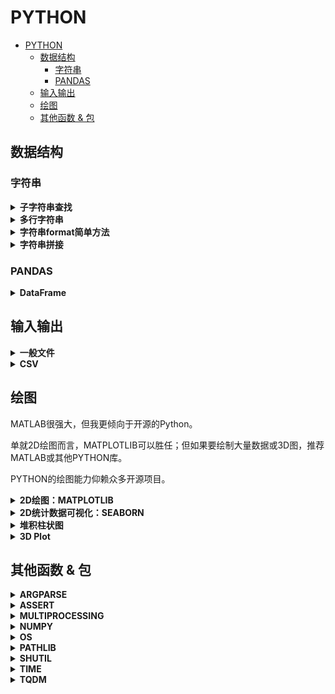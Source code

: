 # PYTHON

- [PYTHON](#python)
  - [数据结构](#数据结构)
    - [字符串](#字符串)
    - [PANDAS](#pandas)
  - [输入输出](#输入输出)
  - [绘图](#绘图)
  - [其他函数 & 包](#其他函数--包)

## 数据结构

### 字符串

<details>
<summary><b>子字符串查找</b></summary>

`str.find(sub,start,end)`

返回第一个子字符串的初始索引；若没找到，返回`-1`。

</details>

<details>
<summary><b>多行字符串</b></summary>

```python3
print("""Hello!
Welcome!
Goodbye!"""
)
```

```bash
Hello!
Welcome!
Goodbye!
```

尽量不要缩进，否则输出也有缩进。

</details>

<details>
<summary><b>字符串format简单方法</b></summary>

应该是3.8的新特性。

```python3
name = 'Ryan'
print(f'My name is {name}.')
```

```bash
My name is Ryan.
```

</details>

<details>
<summary><b>字符串拼接</b></summary>

```python3
a = 'Hello ' + 'World!'
print(a)

b = (
    'Hello '
    'World!'
    )
print(b)
```

```bash
Hello World!
Hello World!
```

注意，第二种写法没有逗号，否则就变成tuple了。

</details>

### PANDAS

<details>
<summary><b>DataFrame</b></summary>

每一列都是数据，对应一个标签。用字典表示：

```python3
d = {'col1': [1, 2], 'col2': [3, 4]}
df = pd.DataFrame(data=d)
```

</details>

## 输入输出

<details>
<summary><b>一般文件</b></summary>

```python3
fp = open("xxx.txt", 'w')
fp.write("haha\nhaha")
fp.close()
```

逐行读：

```python3
while True:
    line = fp.readline()
    if not line:
        break
```

numpy提供了更快的二进制读写方式：`np.fromfile(fp, dtype=np.uint8, count=block_size)`

</details>

<details>
<summary><b>CSV</b></summary>

一般文件读取方法：

```python3
import csv

csv_path = 'demo.csv'

# read
csv_fp = open(csv_path, 'r', newline='')
reader = csv.reader(csv_fp)
for line_list in reader:
    print(line_list)

# write
csv_fp = open(csv_path, 'w', newline='')
writer = csv.writer(csv_fp)
writer.writerow(['index_vid','psnr_ori','psnr_enh','dpsnr','name_vid'])

csv_fp.close()
```

更智能：

```python3
import pandas as pd

df = pd.read_csv(csv_file)
saved_column = df.column_name  # you can also use df['column_name']
```

</details>

## 绘图

MATLAB很强大，但我更倾向于开源的Python。

单就2D绘图而言，MATPLOTLIB可以胜任；但如果要绘制大量数据或3D图，推荐MATLAB或其他PYTHON库。

PYTHON的绘图能力仰赖众多开源项目。

<details>
<summary><b>2D绘图：MATPLOTLIB</b></summary>

[[official]](https://matplotlib.org/tutorials/introductory/pyplot.html)

```python3
import matplotlib.pyplot as plt

plt.plot(result)

plt.title(f'dMSE, QP={qp}')
plt.xlabel('TV')
plt.ylabel('dMSE')

plt.show()

plt.savefig('demo.png')

plt.clf()  # 如果要画新图，需要清除当前内容，但保留窗口
```

</details>

<details>
<summary><b>2D统计数据可视化：SEABORN</b></summary>

SEABORN擅长将2D统计数据可视化。由于其抽象性，使得作者可以更关注数据本身，而不是代码细节。

SEABORN的基础是MATPLOTLIB，常用数据格式为PANDAS。

[[概览]](https://seaborn.pydata.org/index.html)

[[所有教程]](https://seaborn.pydata.org/tutorial.html)

[[可接受的数据结构]](https://seaborn.pydata.org/tutorial/data_structure.html)

```python3
d = {'iter': val_logs['iter'], 'PSNR': val_logs['PSNR']}
df = pd.DataFrame(data=d)

sns_fig = sns.relplot(data=df, x='iter', y='PSNR')  # 绘制关系图

sns_fig.savefig(output.png")  # 保存图像
```

</details>

<details>
<summary><b>堆积柱状图</b></summary>

每次`bar`都建立在底层bar之上。

```python3
plt.bar(index_lst, new_y_lst, width=3, bottom=old_y_acc_lst)
```

默认hold，直至`plt.show()`

</details>

<details>
<summary><b>3D Plot</b></summary>

[[ref]](https://blog.csdn.net/u014636245/article/details/82799573)

</details>

## 其他函数 & 包

<details>
<summary><b>ARGPARSE</b></summary>

> 常规用法

- 设置长+短命名，注意引用时为长命名。
- 设置默认值，使用时可缺省，方便。
- 写一段话，描述参数的含义，方便理解。

```python3
import argparse

parser = argparse.ArgumentParser()
parser.add_argument('-io_v', '--io_val', type=str, \
    default="disk", \
    help="IO backend for validation: (lmdb | disk*)."
    )

opts = parser.parse_args()
print(opts.io_val)

opts_dict = vars(opts)  # 转换成字典，方便log逐行打印
log_fp.write(opts_dict['io_val'] + '\n')
```

> 输入列表

```python3
parser = argparse.ArgumentParser()
parser.add_argument('gpu', metavar='N', type=int, nargs='+')
args = parser.parse_args()
print(args.gpu)

python test.py 0 1 2 3
```

有时可以对参数分组（例如训练集和测试集都有相同含义的参数）：

```python3
group1 = parser.add_argument_group("group 1")
group2 = parser.add_argument_group("group 2")

group1.add_argument("--option1")
group2.add_argument("--option2")
```

</details>

<details>
<summary><b>ASSERT</b></summary>

```python3
assert not op.exists(a_path), "ALREADY EXISTS!"

a = "haha"
b = "hahha"
assert a in b, (f"{a} is not in "
    f"{b}!")
```

</details>

<details>
<summary><b>MULTIPROCESSING</b></summary>

> Pool of Workers

- `apply_async`：支持异步，非阻塞，返回结果后回调。
- `map`：阻塞，直至结果返回。
- `close`：关闭进程池，不再接受新任务。
- `join`：主进程阻塞，等待子进程退出。要在`close`后使用。

```python3
import multiprocessing as mp
import time


def func_demo(proc_id):
    print(f"start {proc_id}")
    time.sleep(3)
    print(f"end {proc_id}")


if __name__ == '__main__':  # windows下要写在里面
    pool = mp.Pool(processes=2)  # 最多2个进程并行
    proc_id_list = list(range(4)) # 0 -> 3
    for proc_id in proc_id_list:
        pool.apply_async(func=func_demo, args=(proc_id, ))
    pool.close()  # 禁止新进程加入
    pool.join()  # 阻塞，等所有子进程结束（再完成后面代码）
```

```bash
start 0
start 1
end 0
end 1
start 2
start 3
end 2
end 3
```

可以看到，同时只有2个进程并行。即当0和1执行后，循环阻塞，直至0结束后，2或3才开始执行。

> 代码记录

曾经在`pool.apply_asygn(func)`外面写`pbar.update()`。

后果就是，pbar速度飞快，然而`func()`却没有执行完。

通过查看htop可知，`apply_sygn(func)`是创建了众多进程，并且不受外部代码影响（不堵塞），直到`pool.close()`。

因此，`pbar.update()`最好放到`callback()`内部。否则进度是虚假的。

```python3
...
callback=lambda x :pbar.update(1)
```

注意得有一个形参x。因为callback必须接收参数，哪怕是无用的。
能放到`func()`里吗？貌似可以，但冲突很严重，速度慢。

> 背景知识

[[进程 vs. 线程]](https://zhuanlan.zhihu.com/p/76343641)

当我们启动程序时，系统中至少启动了一个对应进程。而一个进程可以包含多个线程。
这些线程可以共享进程空间中的内存空间。如果不加以管理，程序容易发生逻辑错误。
因此常用锁或信号量等机制来限制公共资源的使用。

作者开启了python中的多线程，发现单线程和多线程在速度上几乎没有区别。
原因：在python中，同一时刻只有一个线程运行，约束方式即GIL锁。
因此，python的多线程不是并行，而是并发。

![python-1](../imgs/python_1.jpg)

如图，python在工作一段时间（check interval）后，会主动释放GIL，让其他线程也参与工作。
在python3中，该间隔为15ms。

为了sidestep GIL问题，我们可以使用多进程而不是多线程。
由于不同进程是在不同GPU上执行的，因此可实现真正的并行。

[[回调函数]](https://www.zhihu.com/question/19801131)

回调函数（callback）：当func结束时，会调用回调函数；回调函数的参数即func的返回值。
显然，为了实现回调，我们需要将callback函数传递给func。
回调函数使得功能剥离，更灵活。

</details>

<details>
<summary><b>NUMPY</b></summary>

> random

```python3
np.random.choice(a_list)
```

从列表或迭代器中随机选一个。

> reshape

`resize`没有返回值，`reshape`有。

</details>

<details>
<summary><b>OS</b></summary>

也可以使用Python3自带的最新模块PATHLIB。

> 创建路径

判断路径是否存在，若不存在则创建：

```python3
if not os.exists(ADir):
    os.makedirs(ADir)
```

> 合成路径

```python3
import os.path as op
os.path.join("/home", "usrname")
```

> 提取最高层文件夹名

```python3
os.path.basename("/home/usrname/xxx.yuv").split(".")[0]
```

> 删除路径

```python3
os.removedirs(ADir)  # 只能删除空路径
```

> 获取当前工作路径

```python3
print(os.getcwd())
```

</details>

<details>
<summary><b>PATHLIB</b></summary>

> 和繁杂的`os.path`说拜拜。

```python3
from pathlib import Path

root_path = Path('C:/Files')  # 你没看错，无论系统，都用正斜杠即可！
file_path = root_path / 'file.csv'  # 比op简单多了

file_path.stem  # file
file_path.name  # file.csv
file_path.suffix  # csv
file_path.exists()  # True

a_Path_object.mkdir(parents=True)  # 可以代替makedirs的功能

a_path = Path('/aa/bb/cc')
a_path.name -> 'cc'

str(a_path) -> 转变回正常字符串，可以执行`split`等操作

a_path.rename('/foo')  --> 字符串或Path对象都可以
```

</details>

<details>
<summary><b>SHUTIL</b></summary>

```python3
shutil.rmtree(APath)  # 递归删除文件夹及文件
```

</details>

<details>
<summary><b>TIME</b></summary>

- `time.time()`：返回时间戳

</details>

<details>
<summary><b>TQDM</b></summary>

> 基础用法

```python3
from tqdm import tqdm

for i in tqdm(range(1e3)):
    pass
```

> 简化

```python3
from tqdm import trange

for i in trange(1e3):
    pass
```

> 手动控制更新

```python3
from tqdm import tqdm

with tqdm(total=1e3) as pbar:
    for i in range(1e2):
        pbar.update(10)  # 每次更新，进度+10
```

> 设置文字描述

```python3
from tqdm import tqdm

pbar = tqdm([name1, name2, name3])
for name in pbar:
    pbar.set_description("processing %s" % name)
```

> 进一步设置属性（如宽度和描述）

```python3
# 可以避免太宽换行显示
tqdm(alist, ncols=80)

# 可以把eta等去掉，只保留描述，百分比和bar
with tqdm(
    total=60*24,
    ncols=40,
    bar_format='{desc}{percentage:.1f}% |{bar}|'
    ) as pbar:
    pbar.update(accum_minute)
```

> 关闭对象

如果有多个pbar，一定要在每个pbar完成使命后`pbar.close()`，否则不换行。

</details>
